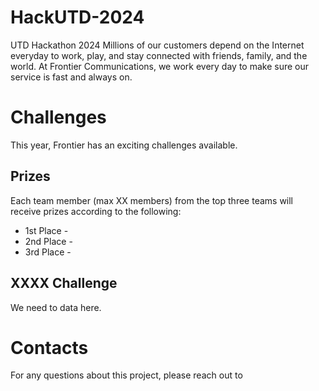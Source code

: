 # HackUTD-2024
UTD Hackathon 2024
Millions of our customers depend on the Internet everyday to work, play, and stay connected with friends, family, and the world. At Frontier Communications, we work every day to make sure our service is fast and always on.
# Challenges
This year, Frontier has an exciting challenges available. 
## Prizes
Each team member (max XX members) from the top three teams will receive prizes according to the following:
- 1st Place - 
- 2nd Place - 
- 3rd Place - 
## XXXX Challenge
We need to data here. 
# Contacts
For any questions about this project, please reach out to 
